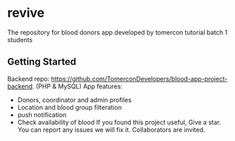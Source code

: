# revive

The repository for blood donors app developed by tomercon tutorial batch 1 students

## Getting Started

Backend repo: https://github.com/TomerconDevelopers/blood-app-project-backend.
(PHP & MySQL)
App features:
- Donors, coordinator and admin profiles
- Location and blood group filteration
- push notification
- Check availability of blood
If you found this project useful, Give a star. You can report any issues we will fix it.
Collaborators are invited.
